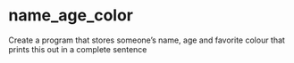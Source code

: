 # name_age_color
Create a program that stores someone’s name, age and favorite colour that prints this out in a complete sentence

